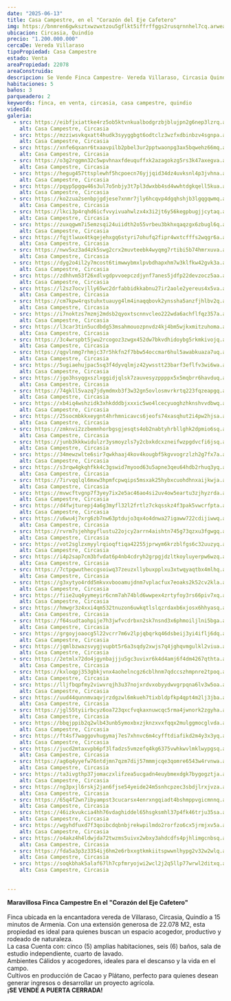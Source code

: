 ```yaml
---
date: "2025-06-13"
title: Casa Campestre, en el "Corazón del Eje Cafetero"
img: https://bnmren6gwksztxwzwxtzou5gflkt5iffrffggs2rusqrnnhel7cq.arweave.net/C1kSN8aypZne2bXnl1OmKtU-oKWJSmNLUaShFrTkX8U
ubicacion: Circasia, Quindío
precio: "1.200.000.000"
cercaDe: Vereda Villaraso 
tipoPropiedad: Casa Campestre
estado: Venta
areaPropiedad: 22078
areaConstruida: 
descripcion: Se Vende Finca Campestre- Vereda Villaraso, Circasia Quindío. En el "Corazón del Eje Cafetero". Cultivos en producción de Cacao y Platano
habitaciones: 5
baños: 3
parqueadero: 2
keywords: finca, en venta, circasia, casa campestre, quindio
videoId: 
galeria:
  - src: https://eibfjxiattke4rz5ob5ktvnkualbodgrzbjblujpn2g6nep3lzrq.arweave.net/IgJU3QCc1E5HPXB6qdWqoBYXDNHIUhXRL26N5pH7XmM
    alt: Casa Campestre, Circasia
  - src: https://mzziwsvkqxatt4hudk3syyggbgt6odtclz3wzfxdbinbzv4sgnpa.arweave.net/ZnKLSqqFwTnw9Bq3LGDGCafnDmJed2yW4woaHNeSM14
    alt: Casa Campestre, Circasia
  - src: https://xnfe6qxanr6txaavpilb2pbel3ur2pptwaonpg3ax5bqwehz66mq.arweave.net/u0pPQuBsfTuAFXoWHTwkXukdPfOwHNebYL9DCxD595k
    alt: Casa Campestre, Circasia
  - src: https://o3g2rqgmn32c5wpvhnaxfdeuquffxk2azagokzg5rs3k47axegva.arweave.net/ds2owMxu9C7Z9TtBcoyUhQpbq0DIDOVk3Yy2rnwXIao
    alt: Casa Campestre, Circasia
  - src: https://hegug457ttsplewhf5hcpoecn76yjjqid34dz4uvksnl4p3jvhna.arweave.net/OQ1Dc7-c5PWSxy9OJ7iCb_2Epgge-DzylVSavj9pqdo
    alt: Casa Campestre, Circasia
  - src: https://pqyp5pgqw46s3ul7o5nbjy3t7pl3dwxbb4sd4wwhtdgkqell5kua.arweave.net/fDD-vNC3PS3Rf3daFONz-9ex2uEPJD5ax5jMqBFr6qg
    alt: Casa Campestre, Circasia
  - src: https://ko2zua2senbpjgdjese7xnmr7jly6hcqvp4dgqhshjb3lgqgqwmq.arweave.net/U7WaA1IjQvSYaSSJ-7WR-lePHFCr-DNA8jpDtZoGhZk
    alt: Casa Campestre, Circasia
  - src: https://lkci3p4rqhd6icfvvyivuahwlzx4x3i2jt6y56kegpbugjjcytaq.arweave.net/WoSNv5GBx-QIta4RWgD2Xm_L7RpM_Y75RDPDQyUixME
    alt: Casa Campestre, Circasia
  - src: https://zuxqgwm7i5emzsqi24uiidth2o55vrbeu3bkhxqaqzgx6zbugl6q.arweave.net/zS8DWZ9HSMzKCNcohA5n07vaxCSmwqPeAIZNf2Q0Mv0
    alt: Casa Campestre, Circasia
  - src: https://fqjtlwux4tkqejehxgq6styri7ohufq2fipr4wxtcfffs2wqgr6a.arweave.net/LBM12pfk1QIkh7mh6U8RR9x6FhoqHx5a8xFKWWrQNHw
    alt: Casa Campestre, Circasia
  - src: https://nwv5xz3ad4zk5swg2crx2muvteebk4wyqmg7rtibi5b74hmrxuva.arweave.net/bavb52AfMq7KxtCjfTKVmQgVctiDDfjNAUdD_h2RvSo
    alt: Casa Campestre, Circasia
  - src: https://dyg2o4il2y7mcost6timwwybmxlpvbdhapxhm7w3klfkw42gvk3a.arweave.net/Hg2ncQvWPsE6U_TQy1sBZdb6hGcD7nZ-21LKq3NGqrY
    alt: Casa Campestre, Circasia
  - src: https://zdhhvm53f26xdlvgdpvvoepczdjynf7anes5jdfp22devzocz5aa.arweave.net/yM56s7suvXGuphvrVxHiyNOGl-BpJdSMr9aGSuXCz0A
    alt: Casa Campestre, Circasia
  - src: https://l2sz7ocvjlly65wc2drfabbidkkabnu27ir2aole2yereus4x5va.arweave.net/XqWfuFVK1492wtDiUAQoGpQAtpr6I6A5ZNYJElJcv2o
    alt: Casa Campestre, Circasia
  - src: https://cm7kpw4rqstuhxtuauyg4lm4inaqqbovk2ynssha5anzfjhlbv2q.arweave.net/Ez6n25GEp0PedAUwbi2cQ0EIBdVWsNlI4OgbkqTrDXU
    alt: Casa Campestre, Circasia
  - src: https://i7noktzs7mzmj2mdsb2qyoxtscnnvcleo222wda6achflfqz357a.arweave.net/R9rlTzL7MsTpg5B1DDrzkJraiWR2tasMHgCOVZYZ334
    alt: Casa Campestre, Circasia
  - src: https://l3car3tin5ucdbdg53msahmouozpnvdz4kj4bm5wjkxmitzuhoma.arweave.net/XsQI7mhvaCGEZu7ZIB2Oo7L21Hnik8CztkquxE80O5g
    alt: Casa Campestre, Circasia
  - src: https://3c4wrspbt5jwu2rcogoz3zwgx452dw7bkvdhidoybg5rkmkivojq.arweave.net/2LloyeGfU2pqInGdnebGvzuh2-FVRnQN2Am7FTFIq5M
    alt: Casa Campestre, Circasia
  - src: https://qgvlnmg7rhmjc37r5hkfn2f7bbw54occmar6hul5awabkuaza7uq.arweave.net/gaq2sN-J2JFv8enUVui_CG3eOEJgI-PRfQWAFVAZB-k
    alt: Casa Campestre, Circasia
  - src: https://5ugiaehujpac5sq3f4dyvqlmjz42ywsstt23barf3eflfv3wi6wa.arweave.net/7QyAEPRLwC7KGy8HisFsTnmsWlKc9bCCJdkKstd2R6w
    alt: Casa Campestre, Circasia
  - src: https://jgo3hsyqgxszlxggidjqlsk7zauvesyzppppx5x5mqbrr6havduq.arweave.net/SZ2zyxA15ZXcxkDTBclfyClSSxl73vv2_WQDGPjgqOk
    alt: Casa Campestre, Circasia
  - src: https://74gkll5vazq7jdymdmxb3f3w32gn5ovlosmvrkrtq223fqzeapgq.arweave.net/_wylr7UGYfSPDBsuHZd23ozeuqt0mViqM4a1ssMkA80
    alt: Casa Campestre, Circasia
  - src: https://xb4iq4wshzidk3xhkdddbjxxxic5wo4lcecyuoghzhknshvvdbwq.arweave.net/uHiIctI-UDVu51DGMKb3ugXbO4sRBYo4x8nU2R61GG0
    alt: Casa Campestre, Circasia
  - src: https://25socmbkkxeygnt4hrhmnicavcs6jeofs74xasqhut2i4pw2hjsa.arweave.net/12ThMCpVyYM2fDxOxqBAqKXkkcWX-XBKB6T0jj7aOmQ
    alt: Casa Campestre, Circasia
  - src: https://zmknvi2zzbemnhorbgsgjesqts4ob2nabtyhrbllghk2dpmio6sq.arweave.net/yxTao1nISMad0QmkZJJQnLjg6aAM8HiFazHVob2Id6U
    alt: Casa Campestre, Circasia
  - src: https://junb3kkkwidulzr3ysmoyzls7y2cbxkdcxzneifwzpgdvcfi6jsq.arweave.net/TRodqUqyB0XmO8SY7GVy_jQg3UMV8tIgtsvMOoio8mU
    alt: Casa Campestre, Circasia
  - src: https://34mewzwlte6sir7qwkhaaj4kov4kougbf5kgvvogrzlzh2g7fx7a.arweave.net/3xhLZsuZPSRH8LKOACeKdXinUMEvVGrVxo5Xk-jfLf4
    alt: Casa Campestre, Circasia
  - src: https://s3rqw4gkqhfkk4c3gswid7myood63u5apne3qeu64hdb2rhuq3yq.arweave.net/luMLcMqByqVwWzSsgf2Yc4ft06B7SbgSnuHGHUT0hvE
    alt: Casa Campestre, Circasia
  - src: https://7irvqqlql6mxw3hpmfcpwqips5msxak25hybxcuohdhnxaijkwja.arweave.net/-iNYQXBfmXts72FE-0EPl1krgVrp8BuKjjjO24EJVZI
    alt: Casa Campestre, Circasia
  - src: https://mvwcftvgnp7f3yey7ix2e5ac46ao4si2uv4ow5eartu3zjhyzrda.arweave.net/ZWwizqZr_l3gmPovonQC54DuSRqleOt0gIzpvKT4zEY
    alt: Casa Campestre, Circasia
  - src: https://d4fwjturepj4a6g3myfl32l2frtlz7ckqsskz4f3pak5vwcrfpta.arweave.net/HwtkzpEj08B422YKvel6LGa8_EqEpKzwu3gV2thRK-Y
    alt: Casa Campestre, Circasia
  - src: https://u6wu4j7xrg6zb7nw63ptdujo3qx4o4dnwa27igaww722cdijiwwq.arweave.net/p61OJ_eJvZD9tvbfMdEu3C_HcG2wNfQYFrf1oQ0JRa0
    alt: Casa Campestre, Circasia
  - src: https://rvrm7sjehhpyflustu22ojcy2arrn4aishtn745g73qzxu3fgwgq.arweave.net/jWLPySQ534Kukp01pyRY0CMW8AiR5t_zpv7hm9NlNY0
    alt: Casa Campestre, Circasia
  - src: https://vot2sglzxmyylrqioqftiqa42255jprwym6krzblfgs6c32uuzyq.arweave.net/q6epGXm7MYXGCHQLNEAc1rvUvjbDPKjkKyml4W9UpnE
    alt: Casa Campestre, Circasia
  - src: https://i4p2sap7cm3bfvdat6p4nb4cdryh2grpgjdzltkoyluyerpw6wzq.arweave.net/Rx-pAf8TNhLUYJ-fxoeCHHB9Gi8yR5XNTsLpgkX29bM
    alt: Casa Campestre, Circasia
  - src: https://7ctpgwutheccgsoiwq37zeuzxllybuxpplxu3xtwqyaqtbx4mlhq.arweave.net/-KbzWpM5BCNJyLQ3_JKZuteA0u96703edoYBCYb8Ys8
    alt: Casa Campestre, Circasia
  - src: https://g3xytyo4rdd5mkvxvbooamujdnm7vplacfux7eoaks2k52cv2kla.arweave.net/Nu-J4dyIx9Yqt6hc4DKJG1n6vWARaX-RwFS0ruhV0pY
    alt: Casa Campestre, Circasia
  - src: https://fiie2uq4yymeyir6cnm7ah74bld6wwpex4zrtyfoy3rs66piv7xq.arweave.net/KhBNUhzGGEwiPhNZ8B_8CsfrWeS_MxngrsbjL3nor-8
    alt: Casa Campestre, Circasia
  - src: https://hmwgr3z4xxi4qm532tnuzon6uwkqtlslqzrdaxb6xjosx6hhyasq.arweave.net/Oyxo7zy90cgzu9TbTLm-pZUJrkuGYjBcPrpdK_jnwCU
    alt: Casa Campestre, Circasia
  - src: https://f64sudtaohpije7h3jwfvcdrbxn2sk7nsnd3x6phmoiljlni5bga.arweave.net/L7kqDmBx3oST59psWohxDdupK-2TR7v552OQtK2o6Ew
    alt: Casa Campestre, Circasia
  - src: https://grgoyjoaocg5l22vcrr7m6v2lpjqbqrkq46dsbeij3yi4iflj6dq.arweave.net/NEzsJcBwjdXrVRRj9nq6W9MAwiqHPDkEiE7wjiCrT4c
    alt: Casa Campestre, Circasia
  - src: https://jqmlbzwazsvygjvupbt5r6a3sqdy2xwjs7q4jghqvmgulkl2viua.arweave.net/TBiw5sDMq4MmtHhn2PgblAeNXsmX4cSY8KsNRal6qig
    alt: Casa Campestre, Circasia
  - src: https://2etmlx72do4jgynbajjju5gc3uvixr6k4d4amj6f4dm4267qthta.arweave.net/0SbF3_obuJNhoQJSmnTC3SqLx8rg-AYnxeDZzXvwmeY
    alt: Casa Campestre, Circasia
  - src: https://kxloqpj353gbkjvnx4aohelncgz6cblhnm7qdccszhmpnre2tpoq.arweave.net/VdboPTvuzBUmrb8A45FtEbPhBWdrPwGIUsnY9sSam90
    alt: Casa Campestre, Circasia
  - src: https://lljfbqpfmy2viwvrqjh3u37nojxrdvxobyydwvgrpqna6lv3w5oa.arweave.net/WtJQweVmNVRasYJPum_tcm8R1u4OMDtU0XwaDy67t1w
    alt: Casa Campestre, Circasia
  - src: https://uud44qunnmvaqvjrzdgzwl6mkueh7tixbldpfkp4qpt4m2lj3jba.arweave.net/pQfOQo1rKghVMcjNmy_MVQh_zRcKxvKp_IPnxmlp2kI
    alt: Casa Campestre, Circasia
  - src: https://jgl55tyiirbcyz6oa723qxcfvqkaxnuwcqc5rma4jwnork2zgyha.arweave.net/SZfezwhEQixnzgf1uFxFrBQLtpYUBdiwHE2a6KtZNg4
    alt: Casa Campestre, Circasia
  - src: https://bbqjppib2q2wlb43unb5ymoxbxzjknzxvxfqqx2mulggmocglvda.arweave.net/CGCXvQHUNWWHm6ND3DHXDfKVNzetywhfTKLMZjhGXUY
    alt: Casa Campestre, Circasia
  - src: https://ft4sf7waggovhugymaj7es7xhnvc6m4cyfftdiafikd2m4y3x3yq.arweave.net/LPki_sAxnVPQ2GAT8kv3O2ovM4LBSzGgBUKHpnMbvvE
    alt: Casa Campestre, Circasia
  - src: https://jucd2mtaxvpb6pf3lfadzs5vmzefq4kg6375vwhkwvlmklwypgsq.arweave.net/TQQ9MmC9Xh88u1lAPMu1ZkhYcUb2_9rY6rVWxS7YeaU
    alt: Casa Campestre, Circasia
  - src: https://ag6q4yyefw76ntdjmn7qzm7dij57mmmjcqe3qomre6543w4rvnwa.arweave.net/Ab0OYwQtv-bMaWN_DLPjQnv2MYkUCbg5kSe7zduRq2w
    alt: Casa Campestre, Circasia
  - src: https://ta3ivgthp37jomaczxlifzea5ucgadn4euybmexdgk7bygogztja.arweave.net/mDaKmmd-_pcwAs3WguSA7QRgDbwlMBYS4zK-HBnGzNI
    alt: Casa Campestre, Circasia
  - src: https://ng3pxjl6rskj2jan6fjse54yeide24m5snhcpzec3sbdjlrxjvza.arweave.net/abb7pX6MlJ0kDfFTIneYIgZNcZ2TTifkgtyCNK43TXI
    alt: Casa Campestre, Circasia
  - src: https://65q4f2wn7ibyampst3cucarsx4enrxngqiadt4bshmppvgicmnnq.arweave.net/92HC6s36A4Ax8p7FQQIyvwjY3aaCADnwMjse-pkCY1s
    alt: Casa Campestre, Circasia
  - src: https://46izkvukcia4hh76vdaghiddel65hsgksmhl37p4fk46trju35sa.arweave.net/55GVVooSAcOf_qjAY6BjIv3TyMqTDr39_Cq56cU032Q
    alt: Casa Campestre, Circasia
  - src: https://wgyhdfuxd7f3qoibcdqbnbjrekwpilmdo2rorfzo6cx5jrmjxv5a.arweave.net/sbBxlpcfy7g5ARDgFoUxIqz0LYN2ouiXLvCv1MWJvXo
    alt: Casa Campestre, Circasia
  - src: https://o4akz4h4ldwjda72twzms5uivx2wbxy3ahdcdfs4pjhlimgcnbsq.arweave.net/dwCs8PxY7JGD-p2yyXaIrfVg3xsBxiGWXHpOtDDCaGU
    alt: Casa Campestre, Circasia
  - src: https://fda5a3p3z3354ij6hm2e6rbxxgtkmkiitspwwnlhypg2v32w2wlq.arweave.net/KMHQbfvO994hPjs0T0Q3uaamKQicn2s1Z8PNqu9W1Zc
    alt: Casa Campestre, Circasia
  - src: https://soqkbhak5alaf67lh7cpfmryojwi2wcl2j2q5llp77wrwl2ditxq.arweave.net/k6CgnAroFgL76z_E8rI4cmyNWEvSdQ6tb__tGy9DRO8
    alt: Casa Campestre, Circasia
  
 
---
```



**Maravillosa Finca Campestre En el "Corazón del Eje Cafetero"**<br><br>
Finca ubicada en la encantadora vereda de Villaraso, Circasia, Quindío a 15 minutos de Armenia. Con una extensión generosa de 22.078 M2, esta propiedad es ideal para quienes buscan un espacio acogedor, productivo y rodeado de naturaleza.<br>
La casa Cuenta con: cinco (5) amplias habitaciones, seis (6) baños, sala de estudio independiente, cuarto de lavado.<br>
Ambientes Cálidos y acogedores, ideales para el descanso y la vida en el campo.<br>
Cultivos en producción de Cacao y Plátano, perfecto para quienes desean generar ingresos o desarrollar un proyecto agrícola.<br>
**¡SE VENDE A PUERTA CERRADA!** <br><br>

